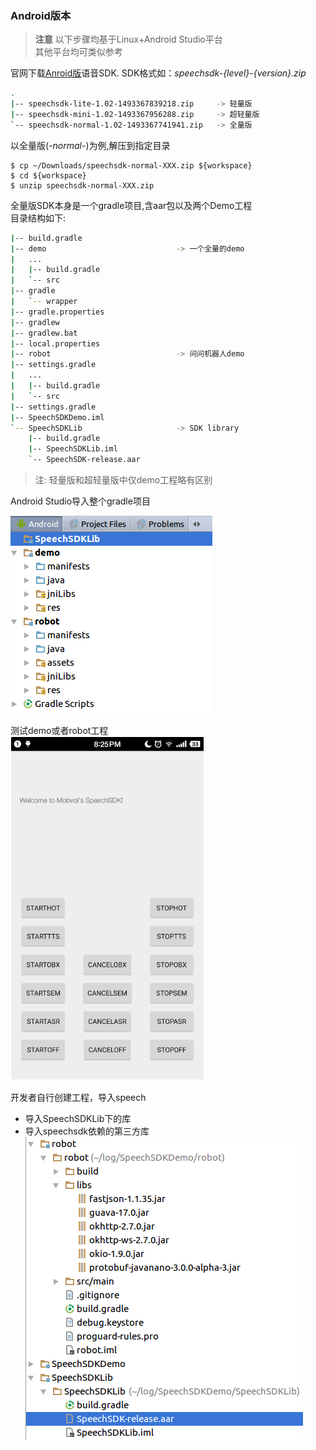 
### Android版本
> **注意** 以下步骤均基于Linux+Android Studio平台  
> 其他平台均可类似参考
    
官网下载[Anroid版](http://ai.chumenwenwen.com/pages/document/intro?id=download)语音SDK. SDK格式如：*speechsdk-{level}-{version}.zip*
```sh
.
|-- speechsdk-lite-1.02-1493367839218.zip     -> 轻量版
|-- speechsdk-mini-1.02-1493367956288.zip     -> 超轻量版
`-- speechsdk-normal-1.02-1493367741941.zip   -> 全量版
```

以全量版(*-normal-*)为例,解压到指定目录
```shell
$ cp ~/Downloads/speechsdk-normal-XXX.zip ${workspace}
$ cd ${workspace}
$ unzip speechsdk-normal-XXX.zip
```
全量版SDK本身是一个gradle项目,含aar包以及两个Demo工程  
目录结构如下:
```sh
|-- build.gradle                     
|-- demo                             -> 一个全量的demo
|   ...
|   |-- build.gradle
|   `-- src
|-- gradle
|   `-- wrapper
|-- gradle.properties
|-- gradlew
|-- gradlew.bat
|-- local.properties
|-- robot                            -> 问问机器人demo
|-- settings.gradle        
|   ...
|   |-- build.gradle
|   `-- src
|-- settings.gradle
|-- SpeechSDKDemo.iml
`-- SpeechSDKLib                     -> SDK library
    |-- build.gradle
    |-- SpeechSDKLib.iml
    `-- SpeechSDK-release.aar

```
> 注: 轻量版和超轻量版中仅demo工程略有区别

Android Studio导入整个gradle项目

![](resource/import.png)  

测试demo或者robot工程  
![](resource/robot.png)

开发者自行创建工程，导入speech
 - 导入SpeechSDKLib下的库
 - 导入speechsdk依赖的第三方库  
![](resource/custom.png)